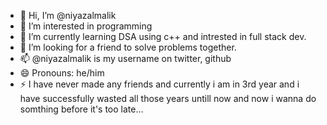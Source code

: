 - 👋 Hi, I’m @niyazalmalik
- 👀 I’m interested in programming
- 🌱 I’m currently learning DSA using c++ and intrested in full stack dev.
- 💞️ I’m looking for a friend to solve problems together.
- 📫 @niyazalmalik is my username on twitter, github
- 😄 Pronouns: he/him
- ⚡ I have never made any friends and currently i am in 3rd year and i have successfully wasted all those years untill now and now i wanna do somthing before it's too late...
